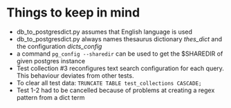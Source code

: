# Things to keep in mind
* db_to_postgresdict.py assumes that English language is used
* db_to_postgresdict.py always names thesaurus dictionary *thes_dict* and the configuration *dicts_config*
* a command `pg_config --sharedir` can be used to get the $SHAREDIR of given postgres instance
* Test collection #3 reconfigures text search configuration for each query. This behaviour deviates from other tests.
* To clear all test data: `TRUNCATE TABLE test_collections CASCADE;`
* Test 1-2 had to be cancelled because of problems at creating a regex pattern from a dict term